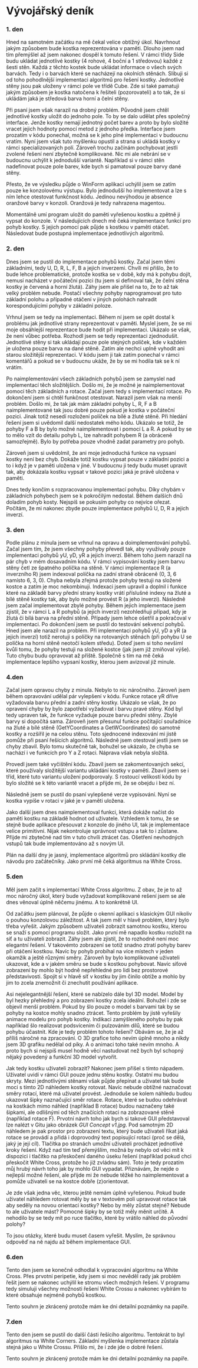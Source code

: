 ﻿# Vývojářský deník
### 1. den
Hned na samotném začátku na mě čekal velice obtížný úkol. Navrhnout jakým způsobem bude kostka reprezentována v paměti. Dlouho jsem nad tím přemýšlel až jsem nakonec dospěl k tomuto řešení. V rámci třídy Side budu ukládat jednotlivé kostky (4 rohové, 4 boční a 1 středovou) každé z šesti stěn. Každá z těchto kostek bude ukládat informace o všech svých barvách. Tedy i o barvách které se nacházejí na okolních stěnách. Slibuji si od toho pohodlnější implementaci algoritmů pro řešení kostky. Jednotlivé stěny jsou pak uloženy v rámci pole ve třídě Cube. Zde si také pamatuji jakým způsobem je kostka natočena k řešiteli (pozorovateli) a to tak, že si ukládám jaká je středová barva horní a čelní stěny.

Při psaní jsem však narazil na drobný problém. Původně jsem chtěl jednotlivé kostky uložit do jednoho pole. To by se dalo udělat přes společný interface. Jenže kostky nemají jednotný počet barev a proto by bylo složité vracet jejich hodnoty pomocí metod z jednoho předka. Interface jsem prozatím v kódu ponechal, možná se k jeho plné implementaci v budoucnu vratím. Nyní jsem však tuto myšlenku opustil a strana si ukládá kostky v rámci specializovaných polí. Zároveň trochu začínám pochybovat jestli zvolené řešení není zbytečně komplikované. Nic mi ale nebrání se v budoucnu uchýlit k jednodušší variantě. Například si v rámci stěn nadefinovat pouze pole barev, kde bych si pamatoval pouze barvy dané stěny.

Přesto, že ve výsledku půjde o WinForm aplikaci uchýlil jsem se zatím pouze ke konzolovému výstupu. Bylo jednodušší ho implementovat a lze s ním lehce otestovat funkčnost kódu. Jedinou nevýhodou je absence oranžové barvy v konzoli. Oranžová je tedy nahrazena magentou. 

Momentálně umí program uložit do paměti vyřešenou kostku a zpětně ji vypsat do konzole. V následujících dnech mě čeká implementace funkcí pro pohyb kostky. S jejich pomocí pak půjde s kostkou v paměti otáčet. Následovat bude postupná implementace jednotlivých algoritmů.

### 2. den
Dnes jsem se pustil do implementace pohybů kostky. Začal jsem těmi základními, tedy U, D, R, L, F, B a jejich inverzemi. Chvíli mi přišlo, že to bude lehce problematické, protože kostka se v době, kdy má k pohybu dojít, nemusí nacházet v počáteční pozici (tu jsem si definoval tak, že čelní stěna kostky je červená a horní žlutá). Záhy jsem ale přišel na to, že to až tak velký problém nebude. Postačí všechny pohyby naprogramovat pro tuto základní polohu a případné otáčení v jiných polohách nahradit korespondujícími pohyby v základní poloze.

Vrhnul jsem se tedy na implementaci. Během ní jsem se opět dostal k problému jak jednotlivé strany reprezentovat v paměti. Myslel jsem, že se mi moje obsáhlejší reprezentace bude hodit při implementaci. Ukázalo se však, že není vůbec potřeba. Rozhodl jsem se tedy reprezentaci zjednodušit. Jednotlivé stěny si tak ukládají pouze pole stejných políček, kde v každém je uložena pouze barva na dané stěně. Zatím ale nechci uplně vyhodit ani starou složitější reprezentaci. V kódu jsem ji tak zatím ponechal v rámci komentářů a pokud se v budoucnu ukáže, že by se mi hodila tak se k ní vrátím.

Po naimplementování všech základních pohybů jsem se zamyslel nad implementací těch složitějších. Došlo mi, že je možné je naimplementovat pomocí těch základních a rotace. Začal jsem tedy s implementací rotace. Po dokončení jsem si chtěl funkčnost otestovat. Narazil jsem však na menší problém. Došlo mi, že tak jak mám základní pohyby L, R, F a B naimplementované tak jsou dobré pouze pokud je kostka v počáteční pozici. Jinak totiž nesedí rozložení políček na bílé a žluté stěně. Při hledání řešení jsem si uvědomil další nedostatek mého kódu. Ukázalo se totiž, že pohyby F a B by bylo možné naimplementovat i pomocí L a R. A pokud by se to mělo vzít do detailu pohyb L, lze nahradit pohybem R (a obráceně samozřejmě). Bylo by potřeba pouze vhodně zadat parametry pro pohyb.

Zároveň jsem si uvědolmil, že ani moje jednoduchá funkce na vypsaní kostky není bez chyb. Dokáže totiž kostku vypsat pouze v základní pozici a to i když je v paměti uložena v jiné. V budoucnu ji tedy budu muset upravit tak, aby dokázala kostku vypsat v takové pozici jaká je právě uložena v paměti.

Dnes tedy končím s rozpracovanou implementací pohybu. Díky chybám v základních pohybech jsem se k pokročilým nedostal. Během dalších dnů doladím pohyb kosty. Nejspíš se pokusím pohyby co nejvíce ořezat. Počítám, že mi nakonec zbyde pouze implementace pohybů U, D, R a jejich inverzí.

### 3. den
Podle plánu z minula jsem se vrhnul na opravu a doimplementování pohybů. Začal jsem tím, že jsem všechny pohyby převedl tak, aby využívaly pouze implementaci pohybů yU, yD, yR a jejich inverzí. Během toho jsem narazil na pár chyb v mém dosavadním kódu. V rámci vypisování kostky jsem barvu stěny četl ze špatného políčka na stěně. V rámci implementace R (a inverzního R) jsem indexoval políčka na zadní straně obráceně (0, 3, 6 namísto 6, 3, 0). Chyba nebyla zřejmá protože pohyby testuji na složené kostce a zatím je moc nekombinuji. Indexaci jsem upravil a doplnil i funkce které na základě barvy přední strany kostky vrátí příslušné indexy na žluté a bílé stěně kostky tak, aby bylo možné provést R (a jeho inverzi). Následně jsem začal implementovat zbylé pohyby. Během jejich implementace jsem zjistil, že v rámci L a R pohybů (a jejich inverzí) nezohledňuji případ, kdy je žlutá či bílá barva na přední stěně. Případy jsem lehce ošetřil a pokračoval v implementaci. Po dokončení jsem se pustil do testování sekvencí pohybů. Hned jsem ale narazil na problém. Při implementaci pohybů yU, yD a yR (a jejich inverzí) totiž nerotuji s políčky na rotovaných stěnách (při pohybu U se políčka na horní stěně neotočí kolem středu). Doteď jsem si toho nevšiml kvůli tomu, že pohyby testuji na složené kostce (jak jsem již zmiňoval výše). Tuto chybu budu opravovat až příště. Společně s tím na mě čeká implementace lepšího vypsaní kostky, kterou jsem avizoval již minule.

### 4.den
Začal jsem opravou chyby z minula. Nebylo to nic náročného. Zároveň jsem během opravování udělal pár vylepšení v kódu. Funkce rotace yR dříve vyžadovala barvu přední a zadní stěny kostky. Ukázalo se však, že po opravení chyby by bylo zapotřebí vyžadovat i barvu pravé stěny. Kód byl tedy upraven tak, že funkce vyžaduje pouze barvu přední stěny. Zbylé barvy si dopočítá sama. Zároveň jsem přesunul funkce počítající souřadnice na žluté a bílé stěně (GetYCoordinates a GetWCoordinates) do samotné kostky a rozšířil je na celou stěnu. Toto sjednocené indexování mi jistě pomůže při psaní řešících algoritmů. Následně jsem otestoval jestli jsem se chyby zbavil. Bylo tomu skutečně tak, bohužel se ukázalo, že chyba se nachází i ve funkcích pro Y a Z rotaci. Náprava však nebyla složitá.

Provedl jsem také vyčištění kódu. Zbavil jsem se zakomentovaných sekcí, které používaly složitější variantu ukládání kostky v paměti. Zbavil jsem se i tříd, které tuto variantu uložení podporovaly. S rostoucí velikostí kódu by bylo složité se k této variantě vracet a přijde mi, že se obejdu i bez ní.

Následně jsem se pustil do psaní vylepšené verze vypisování. Nyní se kostka vypíše v rotaci v jaké je v paměti uložena.

Jako další jsem dnes naimplementoval funkci, která dokáže načíst do paměti kostku na základě hodnot od uživatele. Vzhledem k tomu, že se stejně bude aplikace přesouvat z konzole do jiného UI, tak je implementace velice primitivní. Nijak nekontroluje správnost vstupu a tak to i zůstane. Přijde mi zbytečné nad tím v tuto chvíli ztrácet čas. Ošetření nevhodných vstupů tak bude implementováno až s novým UI.

Plán na další dny je jasný, implementace algoritmů pro skládání kostky dle návodu pro začátečníky. Jako první mě čeká algoritmus na White Cross.

### 5.den
Měl jsem začít s implementací White Cross algoritmu. Z obav, že je to až moc náročný úkol, který bude vyžadovat komplikované rešení jsem se ale dnes věnoval úplně něčemu jinému. A to konkrétně UI.

Od začátku jsem plánoval, že půjde o okenní aplikaci s klasickým GUI nikoliv o pouhou konzolovou záležitost. A tak jsem měl v hlavě problém, který bylo třeba vyřešit. Jakým způsobem uživateli zobrazit samotnou kostku, kterou se snaží s pomocí programu složit. Jako první mě napadlo kostku rozložit na síť a tu uživateli zobrazit. Záhy jsem ale zjistil, že to rozhodně není moc elegantní řešení. V takovémto zobrazení se totiž snadno ztratí pohyby barev při otáčení kostkou. Navíc by pohyb probíhal na více místech v jeden okamžik a ještě různými směry. Zároveň by bylo komplikované uživateli ukazovat, kde a v jakém směru se bude s kostkou pohybovat. Navíc síťové zobrazení by mohlo být hodně nepřehledné pro lidi bez prostorové představivosti. Spojit si v hlavě síť v kostku by jim činilo obtíže a mohlo by jim to zcela znemožnit či znechutit používání aplikace.

Asi nejelegantnější řešení, které se nabízelo dále byl 3D model. Model by byl hezky přehledný a pro zobrazení kostky zcela ideální. Bohužel i zde se objevil menší problém. Pokud by šlo pouze o model s barvami tak by se pohyby na kostce mohly snadno ztrácet. Tento problém by jistě vyřešily animace modelu pro pohyb kostky. Indikaci zamýšleného pohybu by pak například šlo realizovat podsvícením či pulzováním dílů, které se budou pohybu účastnit. Kde je tedy problém tohoto řešení? Obávám se, že je až příliš náročné na zpracování. O 3D grafice toho nevím úplně mnoho a nikdy jsem 3D grafiku nedělal od píky. A o animaci toho také nevím mnoho. A proto bych si nejspíš musel hodně věcí nastudovat než bych byl schopný nějaký povedený a funkční 3D model vytvořit.

Jak tedy kostku uživateli zobrazit? Nakonec jsem přišel s tímto nápadem. Uživatel uvidí v rámci GUI pouze jednu stěnu kostky. Ostatní mu budou skryty. Mezi jednotlivými stěnami však půjde přepínat a uživatel tak bude moci s tímto 2D náhledem kostky rotovat. Navíc nebude obtížné naznačovat směry rotací, které má uživatel provést. Jednoduše se kolem náhledu budou ukazovat šipky naznačující směr rotace. Rotace, které se budou odehrávat na kostkách mimo náhled (například B rotace) budou naznačeny také šipkami, ale odlišnými od těch značících rotaci na zobrazované stěně (například rotace F). Prvotní návrh toho jak bych si takové GUI představoval lze nalézt v Gitu jako obrázek *GUI Concept v1.jpg*. Pod samotným 2D náhledem je pak prostor pro zobrazení textu, který bude uživateli říkat jaká rotace se provádí a přidá i doprovodný text popisující rotaci (proč se dělá, jaký je její cíl). Tlačítka po stranách umožní uživateli procházet jednotlivé kroky řešení. Když nad tím teď přemýšlím, možná by nebylo od věci mít k dispozici i tlačítko na přeskočení daného úseku řešení (například pokud chci přeskočit White Cross, protože ho již zvládnu sám). Toto je tedy prozatím můj hrubý návrh toho jak by mohlo GUI vypadat. Přiznávám, že nejde o nejlepší možné řešení, ale přijde mi že nebude těžké ho naimplementovat a pomůže uživateli se na kostce dobře (z)orientovat.

Je zde však jedna věc, kterou ještě nemám úplně vyřešenou. Pokud bude uživatel náhledem rotovat měly by se v textovém poli upravovat rotace tak aby seděly na novou orientaci kostky? Nebo by měly zůstat stejné? Nebude to ale uživatele mást? Pomocné šipky by se totiž měly měnit určitě. A nehodilo by se tedy mít po ruce tlačítko, které by vrátilo náhled do původní polohy?

To jsou otázky, které budu muset časem vyřešit. Myslím, že správnou odpověď na ně najdu až během implementace GUI.

### 6.den

Tento den jsem se konečně odhodlal k vypracování algoritmu na White Cross. Přes prvotní peripetie, kdy jsem si moc nevěděl rady jak problém řešit jsem se nakonec uchýlil ke stromu všech možných řešení. V programu tedy simuluji všechny možnosti řešení White Crossu a nakonec vybírám to které obsahuje nejméně pohybů kostkou.

Tento souhrn je zkrácený protože mám ke dni detailní poznámky na papíře.

### 7.den

Tento den jsem se pustil do další části řešícího algoritmu. Tentokrát to byl algoritmus na White Corners. Základní myšlenka implementace zůstala stejná jako u White Crossu. Přišlo mi, že i zde jde o dobré řešení.

Tento souhrn je zkrácený protože mám ke dni detailní poznámky na papíře.